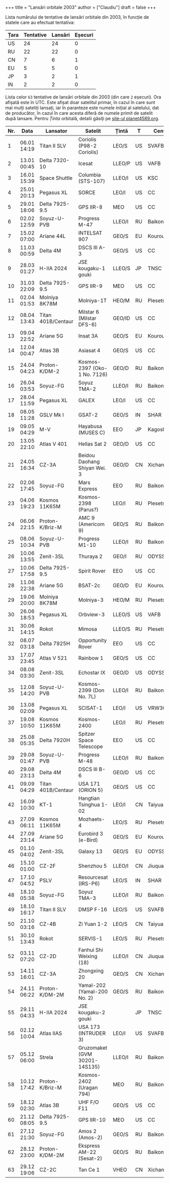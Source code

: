 +++
title = "Lansări orbitale 2003"
author = ["Claudiu"]
draft = false
+++

Lista numărului de tentative de lansări orbitale din 2003, în funcție de statele care au efectuat tentativa:

| Țara | Tentative | Lansări | Eșecuri |
|------|-----------|---------|---------|
| US   | 24        | 24      | 0       |
| RU   | 22        | 22      | 0       |
| CN   | 7         | 6       | 1       |
| EU   | 5         | 5       | 0       |
| JP   | 3         | 2       | 1       |
| IN   | 2         | 2       | 0       |

Lista celor `63` tentative de lansări orbitale din 2003 (din care `2` eșecuri). Ora afișată este în UTC. Este afișat doar satelitul primar, în cazul în care sunt mai mulți sateliți lansați, iar în paranteze este numele inițial al satelului, dat de producător, în cazul în care acesta diferă de numele primit de satelit după lansare. Pentru _Ținta_ orbitală, detalii găsiți pe [site-ul planet4589.org](https://planet4589.org/space/log/orbcat.html).

| Nr. | Data        | Lansator           | Satelit                       | Țintă  | T  | Centru    | Rampă    | R. |
|-----|-------------|--------------------|-------------------------------|--------|----|-----------|----------|----|
| 1   | 06.01 14:19 | Titan II SLV       | Coriolis (P98-2 Coriolis)     | LEO/S  | US | SVAFB     | SLC4W    | S  |
| 2   | 13.01 00:45 | Delta 7320-10      | Icesat                        | LLEO/P | US | VAFB      | SLC2W    | S  |
| 3   | 16.01 15:39 | Space Shuttle      | Columbia (STS-107)            | LLEO/I | US | KSC       | LC39A    | S  |
| 4   | 25.01 20:13 | Pegasus XL         | SORCE                         | LEO/I  | US | CC        | L-1011   | S  |
| 5   | 29.01 18:06 | Delta 7925-9.5     | GPS IIR-8                     | MEO    | US | CC        | SLC17B   | S  |
| 6   | 02.02 12:59 | Soyuz-U-PVB        | Progress M-47                 | LLEO/I | RU | Baikonur  | LC1      | S  |
| 7   | 15.02 07:00 | Ariane 44L         | INTELSAT 907                  | GEO/S  | EU | Kourou    | ELA2     | S  |
| 8   | 11.03 00:59 | Delta 4M           | DSCS III A-3                  | GEO/S  | US | CC        | SLC37B   | S  |
| 9   | 28.03 01:27 | H-IIA 2024         | JSE kougaku-1 gouki           | LLEO/S | JP | TNSC      | Y        | S  |
| 10  | 31.03 22:09 | Delta 7925-9.5     | GPS IIR-9                     | MEO    | US | CC        | SLC17A   | S  |
| 11  | 02.04 01:53 | Molniya 8K78M      | Molniya-1T                    | HEO/M  | RU | Plesetsk  | LC16/2   | S  |
| 12  | 08.04 13:43 | Titan 401B/Centaur | Milstar 6 (Milstar DFS-6)     | GEO/ID | US | CC        | SLC40    | S  |
| 13  | 09.04 22:52 | Ariane 5G          | Insat 3A                      | GEO/S  | EU | Kourou    | ELA3     | S  |
| 14  | 12.04 00:47 | Atlas 3B           | Asiasat 4                     | GEO/S  | US | CC        | SLC36B   | S  |
| 15  | 24.04 04:23 | Proton-K/DM-2      | Kosmos-2397 (Oko-1 No. 7126)  | GEO/D  | RU | Baikonur  | LC81/24  | S  |
| 16  | 26.04 03:53 | Soyuz-FG           | Soyuz TMA-2                   | LLEO/I | RU | Baikonur  | LC1      | S  |
| 17  | 28.04 11:59 | Pegasus XL         | GALEX                         | LEO/I  | US | CC        | L-1011   | S  |
| 18  | 08.05 11:28 | GSLV Mk I          | GSAT-2                        | GEO/S  | IN | SHAR      | FLP      | S  |
| 19  | 09.05 04:29 | M-V                | Hayabusa (MUSES C)            | EEO    | JP | Kagoshima | M-V      | S  |
| 20  | 13.05 22:10 | Atlas V 401        | Hellas Sat 2                  | GEO/D  | US | CC        | SLC41    | S  |
| 21  | 24.05 16:34 | CZ-3A              | Beidou Daohang Shiyan Wei. 3  | GEO/D  | CN | Xichang   | LC2      | S  |
| 22  | 02.06 17:45 | Soyuz-FG           | Mars Express                  | EEO    | RU | Baikonur  | LC31     | S  |
| 23  | 04.06 19:23 | Kosmos 11K65M      | Kosmos-2398 (Parus?)          | LEO/I  | RU | Plesetsk  | LC132/1  | S  |
| 24  | 06.06 22:15 | Proton-K/Briz-M    | AMC 9 (Americom 9)            | GEO/S  | RU | Baikonur  | LC200/39 | S  |
| 25  | 08.06 10:34 | Soyuz-U-PVB        | Progress M1-10                | LLEO/I | RU | Baikonur  | LC1      | S  |
| 26  | 10.06 13:55 | Zenit-3SL          | Thuraya 2                     | GEO/I  | RU | ODYSSEY,K | LA       | S  |
| 27  | 10.06 17:58 | Delta 7925-9.5     | Spirit Rover                  | EEO    | US | CC        | SLC17A   | S  |
| 28  | 11.06 22:38 | Ariane 5G          | BSAT-2c                       | GEO/D  | EU | Kourou    | ELA3     | S  |
| 29  | 19.06 20:00 | Molniya 8K78M      | Molniya-3                     | HEO/M  | RU | Plesetsk  | LC16/2   | S  |
| 30  | 26.06 18:53 | Pegasus XL         | Orbview-3                     | LLEO/S | US | VAFB      | L-1011   | S  |
| 31  | 30.06 14:15 | Rokot              | Mimosa                        | LLEO/S | RU | Plesetsk  | LC133/3  | S  |
| 32  | 08.07 03:18 | Delta 7925H        | Opportunity Rover             | EEO    | US | CC        | SLC17B   | S  |
| 33  | 17.07 23:45 | Atlas V 521        | Rainbow 1                     | GEO/S  | US | CC        | SLC41    | S  |
| 34  | 08.08 03:30 | Zenit-3SL          | Echostar IX                   | GEO/D  | US | ODYSSEY,K | LA       | S  |
| 35  | 12.08 14:20 | Soyuz-U-PVB        | Kosmos-2399 (Don No. 7L)      | LLEO/I | RU | Baikonur  | LC31     | S  |
| 36  | 13.08 02:09 | Pegasus XL         | SCISAT-1                      | LEO/I  | US | VRW30/12  | L-1011   | S  |
| 37  | 19.08 10:50 | Kosmos 11K65M      | Kosmos-2400                   | LEO/I  | RU | Plesetsk  | LC132/1  | S  |
| 38  | 25.08 05:35 | Delta 7920H        | Spitzer Space Telescope       | EEO    | US | CC        | SLC17B   | S  |
| 39  | 29.08 01:47 | Soyuz-U-PVB        | Progress M-48                 | LLEO/I | RU | Baikonur  | LC1      | S  |
| 40  | 29.08 23:13 | Delta 4M           | DSCS III B-6                  | GEO/D  | US | CC        | SLC37B   | S  |
| 41  | 09.09 04:29 | Titan 401B/Centaur | USA 171 (ORION 5)             | GEO/S  | US | CC        | SLC40    | S  |
| 42  | 16.09 10:30 | KT-1               | Hangtian Tsinghua 1-02        | LEO/I  | CN | Taiyuan   |          | F  |
| 43  | 27.09 06:11 | Kosmos 11K65M      | Mozhaets-4                    | LEO/S  | RU | Plesetsk  | LC132/1  | S  |
| 44  | 27.09 23:14 | Ariane 5G          | Eurobird 3 (e-Bird)           | GEO/S  | EU | Kourou    | ELA3     | S  |
| 45  | 01.10 04:02 | Zenit-3SL          | Galaxy 13                     | GEO/S  | EU | ODYSSEY,K | LA       | S  |
| 46  | 15.10 01:00 | CZ-2F              | Shenzhou 5                    | LLEO/I | CN | Jiuquan   | Pad 921  | S  |
| 47  | 17.10 04:52 | PSLV               | Resourcesat (IRS-P6)          | LEO/S  | IN | SHAR      | FLP      | S  |
| 48  | 18.10 05:38 | Soyuz-FG           | Soyuz TMA-3                   | LLEO/I | RU | Baikonur  | LC1      | S  |
| 49  | 18.10 16:17 | Titan II SLV       | DMSP F-16                     | LEO/S  | US | SVAFB     | SLC4W    | S  |
| 50  | 21.10 03:16 | CZ-4B              | Zi Yuan 1-2                   | LEO/S  | CN | Taiyuan   | LC7      | S  |
| 51  | 30.10 13:43 | Rokot              | SERVIS-1                      | LEO/S  | RU | Plesetsk  | LC133/3  | S  |
| 52  | 03.11 07:20 | CZ-2D              | Fanhui Shi Weixing (18)       | LLEO/I | CN | Jiuquan   | Pad 603  | S  |
| 53  | 14.11 16:01 | CZ-3A              | Zhongxing 20                  | GEO/S  | CN | Xichang   | LC2      | S  |
| 54  | 24.11 06:22 | Proton-K/DM-2M     | Yamal-202 (Yamal-200 No. 2)   | GEO/S  | RU | Baikonur  | LC81/23  | S  |
| 55  | 29.11 04:33 | H-IIA 2024         | JSE kougaku-2 gouki           |        | JP | TNSC      | Y        | F  |
| 56  | 02.12 10:04 | Atlas IIAS         | USA 173 (INTRUDER 3)          | LEO/I  | US | SVAFB     | SLC3E    | S  |
| 57  | 05.12 06:00 | Strela             | Gruzomaket (GVM 30201-14S135) | LLEO/I | RU | Baikonur  | LC175/59 | S  |
| 58  | 10.12 17:42 | Proton-K/Briz-M    | Kosmos-2402 (Uragan 794)      | MEO    | RU | Baikonur  | LC81/24  | S  |
| 59  | 18.12 02:30 | Atlas 3B           | UHF F/O F11                   | GEO/S  | US | CC        | SLC36B   | S  |
| 60  | 21.12 08:05 | Delta 7925-9.5     | GPS IIR-10                    | MEO    | US | CC        | SLC17A   | S  |
| 61  | 27.12 21:30 | Soyuz-FG           | Amos 2 (Amos-2)               | GEO/S  | RU | Baikonur  | LC31     | S  |
| 62  | 28.12 23:00 | Proton-K/DM-2M     | Ekspress AM-22 (Sesat-2)      | GEO/S  | RU | Baikonur  | LC200/39 | S  |
| 63  | 29.12 19:06 | CZ-2C              | Tan Ce 1                      | VHEO   | CN | Xichang   | LC       | S  |